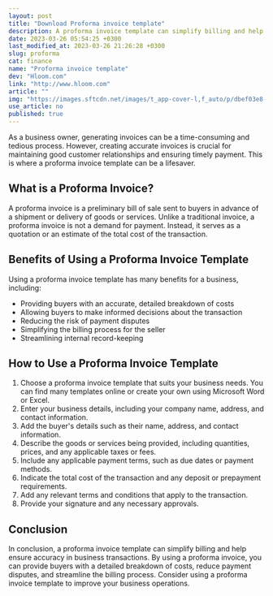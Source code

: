 ```yaml
---
layout: post
title: "Download Proforma invoice template"
description: A proforma invoice template can simplify billing and help ensure accuracy in business transactions. Learn more about its benefits and how to use one in this article.
date: 2023-03-26 05:54:25 +0300
last_modified_at: 2023-03-26 21:26:28 +0300
slug: proforma
cat: finance
name: "Proforma invoice template"
dev: "Hloom.com"
link: "http://www.hloom.com"
article: ""
img: "https://images.sftcdn.net/images/t_app-cover-l,f_auto/p/dbef03e8-a4cf-11e6-bf0d-00163ed833e7/2879090142/proforma-screenshot.jpg"
use_article: no
published: true
---
```



As a business owner, generating invoices can be a time-consuming and tedious process. However, creating accurate invoices is crucial for maintaining good customer relationships and ensuring timely payment. This is where a proforma invoice template can be a lifesaver.

## What is a Proforma Invoice?

A proforma invoice is a preliminary bill of sale sent to buyers in advance of a shipment or delivery of goods or services. Unlike a traditional invoice, a proforma invoice is not a demand for payment. Instead, it serves as a quotation or an estimate of the total cost of the transaction. 

## Benefits of Using a Proforma Invoice Template

Using a proforma invoice template has many benefits for a business, including:

- Providing buyers with an accurate, detailed breakdown of costs
- Allowing buyers to make informed decisions about the transaction
- Reducing the risk of payment disputes
- Simplifying the billing process for the seller
- Streamlining internal record-keeping

## How to Use a Proforma Invoice Template

1. Choose a proforma invoice template that suits your business needs. You can find many templates online or create your own using Microsoft Word or Excel.
2. Enter your business details, including your company name, address, and contact information.
3. Add the buyer's details such as their name, address, and contact information.
4. Describe the goods or services being provided, including quantities, prices, and any applicable taxes or fees.
5. Include any applicable payment terms, such as due dates or payment methods.
6. Indicate the total cost of the transaction and any deposit or prepayment requirements.
7. Add any relevant terms and conditions that apply to the transaction.
8. Provide your signature and any necessary approvals.

## Conclusion

In conclusion, a proforma invoice template can simplify billing and help ensure accuracy in business transactions. By using a proforma invoice, you can provide buyers with a detailed breakdown of costs, reduce payment disputes, and streamline the billing process. Consider using a proforma invoice template to improve your business operations.